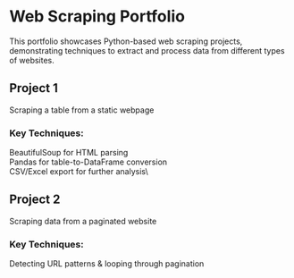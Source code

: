 # Web Scraping Portfolio
This portfolio showcases Python-based web scraping projects, demonstrating techniques to extract and process data from different types of websites.

## Project 1
Scraping a table from a static webpage

### Key Techniques:
BeautifulSoup for HTML parsing\
Pandas for table-to-DataFrame conversion\
CSV/Excel export for further analysis\

## Project 2
Scraping data from a paginated website

### Key Techniques:
Detecting URL patterns & looping through pagination
